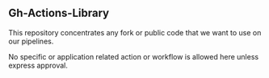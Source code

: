 ## Gh-Actions-Library

This repository concentrates any fork or public code that we want to use on our pipelines.

No specific or application related action or workflow is allowed here unless express approval.
